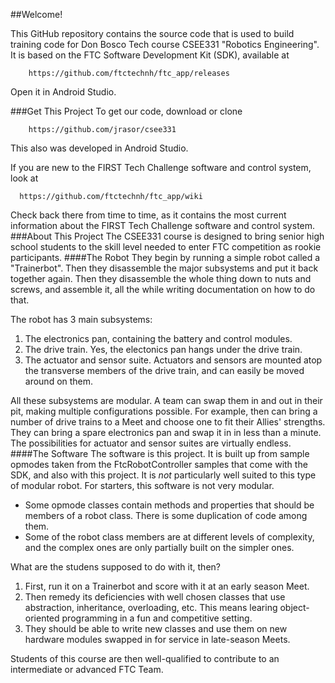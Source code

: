 ##Welcome!

This GitHub repository contains the source code that is used to build 
training code for Don Bosco Tech course CSEE331 "Robotics Engineering". 
It is based on the FTC Software Development Kit (SDK), available at 

        https://github.com/ftctechnh/ftc_app/releases
        
Open it in Android Studio.

###Get This Project
To get our code, download or clone 

        https://github.com/jrasor/csee331

This also was developed in Android Studio.

If you are new to the FIRST Tech Challenge software and control system, 
look at 

      https://github.com/ftctechnh/ftc_app/wiki

Check back there from time to time, as it contains the most current 
information about the FIRST Tech Challenge software and control system.
###About This Project
The CSEE331 course is designed to bring senior high school students to the
skill level needed to enter FTC competition as rookie participants. 
####The Robot
They begin by running a simple robot called a "Trainerbot". Then they disassemble
the major subsystems and put it back together again. Then they disassemble
the whole thing down to nuts and screws, and assemble it, all the while 
writing documentation on how to do that.

The robot has 3 main subsystems:
1. The electronics pan, containing the battery and control modules.
2. The drive train. Yes, the electonics pan hangs under the drive train.
3. The actuator and sensor suite. Actuators and sensors are mounted atop the
transverse members of the drive train, and can easily be moved around on
them.

All these subsystems are modular. A team can swap them in and out in their
pit, making multiple configurations possible. For example, then can bring 
a number of drive trains to a Meet and choose one to fit their Allies' 
strengths. They can bring a spare electronics pan and swap it in in less than
a minute. The possibilities for actuator and sensor suites are virtually
endless.
####The Software
The software is this project. It is built up from sample opmodes taken from
the FtcRobotController samples that come with the SDK, and also with this
project. It is _not_ particularly well suited to this type of modular robot.
For starters, this software is not very modular.
* Some opmode classes contain methods and properties that should be members
 of a robot class. There is some duplication of code among them.
* Some of the robot class members are at different levels of complexity,
and the complex ones are only partially built on the simpler ones.

What are the studens supposed to do with it, then?
1. First, run it on a Trainerbot and score with it at an early season Meet.
2. Then remedy its deficiencies with well chosen classes that use abstraction,
inheritance, overloading, etc. This means learing object-oriented programming
in a fun and competitive setting.
3. They should be able to write new classes and use them on new hardware 
modules swapped in for service in late-season Meets.

Students of this course are then well-qualified to contribute to an intermediate
or advanced FTC Team.

